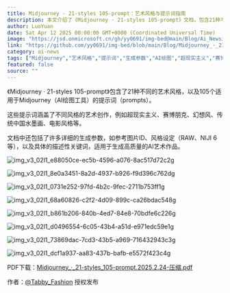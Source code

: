 ```yaml
---
title: Midjourney · 21-styles 105-prompt：艺术风格与提示词指南
description: 本文介绍了《Midjourney · 21-styles 105-prompt》文档，包含21种不同的艺术风格（超现实主义、赛博朋克、幻想风、传统中国水墨画、电影风格等），以及105个适用于Midjourney的提示词和详细的生成参数。
author: LuoYuan
date: Sat Apr 12 2025 00:00:00 GMT+0000 (Coordinated Universal Time)
image: "https://jsd.onmicrosoft.cn/gh/yy0691/img-bed@main/Blog/Ai_Newsimg_v3_02l1_e88050ce-ec5b-4596-a076-8ac517d72c2g.jpg"
link: "https://github.com/yy0691/img-bed/blob/main/Blog/Midjourney_·_21-styles_105-prompt.2025.2.24-压缩.pdf"
category: ai-news
tags: ["Midjourney","艺术风格","提示词","生成参数","AI绘图","超现实主义","赛博朋克","幻想风","中国水墨画","电影风格","参考图片ID","RAW","NIJI 6"]
featured: false
source: ""
---
```


《Midjourney · 21-styles 105-prompt》包含了21种不同的艺术风格，以及105个适用于Midjourney（AI绘图工具）的提示词（prompts）。

这些提示词涵盖了不同风格的艺术创作，例如超现实主义、赛博朋克、幻想风、传统中国水墨画、电影风格等。

文档中还包括了许多详细的生成参数，如参考图片ID、风格设定（RAW、NIJI 6等），以及具体的描述性关键词，适用于生成高质量的AI艺术作品。

![img_v3_02l1_e88050ce-ec5b-4596-a076-8ac517d72c2g](https://jsd.onmicrosoft.cn/gh/yy0691/img-bed@main/Blog/Ai_Newsimg_v3_02l1_e88050ce-ec5b-4596-a076-8ac517d72c2g.jpg)

![img_v3_02l1_8e0a3451-8a2d-4937-b926-f9d396c762dg](https://jsd.onmicrosoft.cn/gh/yy0691/img-bed@main/Blog/Ai_Newsimg_v3_02l1_8e0a3451-8a2d-4937-b926-f9d396c762dg.jpg)

![img_v3_02l1_0731e252-97fd-4b2c-9fec-2711b753ff1g](https://jsd.onmicrosoft.cn/gh/yy0691/img-bed@main/Blog/Ai_Newsimg_v3_02l1_0731e252-97fd-4b2c-9fec-2711b753ff1g.jpg)

![img_v3_02l1_68a60826-c2f2-4d09-899c-ca26bdac548g](https://jsd.onmicrosoft.cn/gh/yy0691/img-bed@main/Blog/Ai_Newsimg_v3_02l1_68a60826-c2f2-4d09-899c-ca26bdac548g.jpg)

![img_v3_02l1_b861b206-840b-4ed7-84e8-70bdfe6c226g](https://jsd.onmicrosoft.cn/gh/yy0691/img-bed@main/Blog/Ai_Newsimg_v3_02l1_b861b206-840b-4ed7-84e8-70bdfe6c226g.jpg)

![img_v3_02l1_d0496554-6c05-43b4-a51d-e971edc59e1g](https://jsd.onmicrosoft.cn/gh/yy0691/img-bed@main/Blog/Ai_Newsimg_v3_02l1_d0496554-6c05-43b4-a51d-e971edc59e1g.jpg)

![img_v3_02l1_73869dac-7cd3-43b5-a969-716432943c3g](https://jsd.onmicrosoft.cn/gh/yy0691/img-bed@main/Blog/Ai_Newsimg_v3_02l1_73869dac-7cd3-43b5-a969-716432943c3g.jpg)

![img_v3_02l1_dcf1a937-aa83-437b-bafb-e5572f423c4g](https://jsd.onmicrosoft.cn/gh/yy0691/img-bed@main/Blog/Ai_Newsimg_v3_02l1_dcf1a937-aa83-437b-bafb-e5572f423c4g.jpg)


PDF下载：[Midjourney_·_21-styles_105-prompt.2025.2.24-压缩.pdf](https://github.com/yy0691/img-bed/blob/main/Blog/Midjourney_·_21-styles_105-prompt.2025.2.24-压缩.pdf)



作者：[@Tabby_Fashion](https://x.com/Tabby_Fashion) 授权发布
